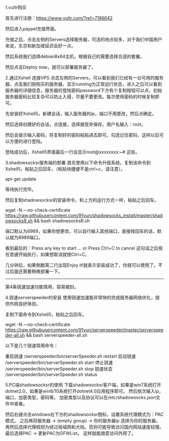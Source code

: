 1.vultr购买

首先进行注册：https://www.vultr.com/?ref=7186642


然后进入paypel充值界面。

充值之后，点击左侧的Servers选择服务器，可选的地点较多，对于我们中国用户来说，东京和新加坡延迟会好一点。


然后系统我们选择debian8x64主机，根据自己的需要选择合适的套餐。

然后点击Deploy now，就可以部署服务器了。

2.通过Xshell 连接VPS
点击左侧的Servers，可以看到我们已经有一台可用的服务器，点击我们刚购买的服务器，显示running为正常运行状态，进入之后可以看到服务器的详细信息，服务器的登陆密码password下方有个复制按钮可以点，初始服务器密码比较复杂可以防止入侵，尽量不要更改。每次使用密码的时候复制即可。

先安装好Xshell5，新建会话，输入服务器的ip，端口不用更改，然后点确定。

然后选择创建好的会话，点连接，选择接受并保存，用户名输入：root。

然后会提示输入密码，将复制好的密码粘贴进去即可。勾选记住密码，这样以后可以方便的进行登陆。

登陆成功后，Xshell5界面最后一行会显示root@xxxxxxxx:~# 这些。

3.shadowsocksr服务端的部署
首先使用以下命令升级系统。复制该命令到Xshell5，粘贴之后回车，（粘贴快捷键不是ctrl+c，请注意）。

apt-get update

等待执行完毕。

然后复制shadowsocksr的安装命令，和上方的运行方式一样，粘贴之后回车。

wget -N –-no-check-certificate https://raw.githubusercontent.com/91yun/shadowsocks_install/master/shadowsocksR.sh && bash shadowsocksR.sh


端口默认为8989，如果你想更改，可以自行输入其他端口，直接按回车的话，默认就为8989端口。

看到最后的：Press any key to start … or Press Ctrl+C to cancel 这句话之后按任意键开始执行，如果想取消就按Ctrl+C。

几分钟后，如果倒数第二行出现Enjoy it!就表示安装成功了，你就可以使用了。不过后面还需要稍微部署一下。


------------------------------------------------
第4条锐速加速功能慎用，容易被封。

4.锐速serverspeeder的安装
使用锐速加速能非常快的完成服务器网络优化，提供外网良好体验。

复制下面命令到Xshell5，粘贴之后回车。

wget -N –-no-check-certificate https://raw.githubusercontent.com/91yun/serverspeeder/master/serverspeeder-all.sh && bash serverspeeder-all.sh

以下是几个锐速常用命令：

重启锐速 /serverspeeder/bin/serverSpeeder.sh restart
启动锐速 /serverspeeder/bin/serverSpeeder.sh start
停止锐速 /serverspeeder/bin/serverSpeeder.sh stop
锐速状态 /serverspeeder/bin/serverSpeeder.sh status

5.PC端shadowsocksr的使用
下载shadowsocksr客户端，如果是win7系统打开dotnet2.0，如果是win8/10系统打开dotnet4.0应用程序即可。
然后依次输入ip，端口，加密类型，密码等。
加密类型以及协议可以在/etc/shadowsocks.json文件中查看。

然后右键点击windows右下方的shadowsocksr图标，设置系统代理模式为：PAC模式。
之后再将服务器 -> (empty group) -> 你的服务器ip 选择为你的服务器。
再然后选择代理规则为绕过局域网和大陆。否则可能导致访问国内网站速度较慢。
最后选择PAC -> 更新PAC为GFWList。
这样就能随意访问外网了。


